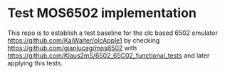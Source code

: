 # Test MOS6502 implementation

This repo is to establish a test baseline for the olc based 6502 emulator  https://github.com/KaiWalter/olcApple1 by checking https://github.com/gianlucag/mos6502 with https://github.com/Klaus2m5/6502_65C02_functional_tests and later applying this tests.

